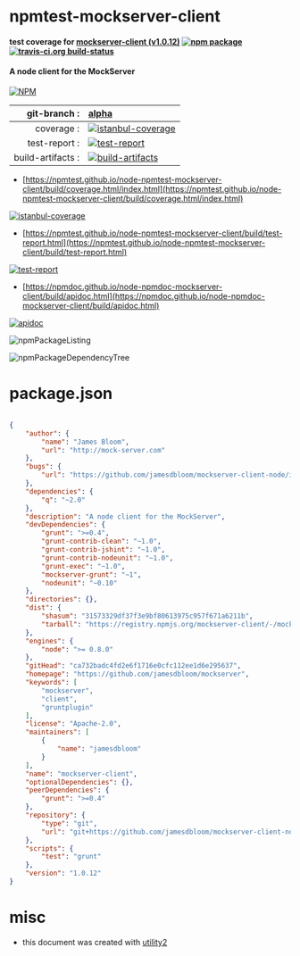 # npmtest-mockserver-client

#### test coverage for  [mockserver-client (v1.0.12)](https://github.com/jamesdbloom/mockserver)  [![npm package](https://img.shields.io/npm/v/npmtest-mockserver-client.svg?style=flat-square)](https://www.npmjs.org/package/npmtest-mockserver-client) [![travis-ci.org build-status](https://api.travis-ci.org/npmtest/node-npmtest-mockserver-client.svg)](https://travis-ci.org/npmtest/node-npmtest-mockserver-client)

#### A node client for the MockServer

[![NPM](https://nodei.co/npm/mockserver-client.png?downloads=true&downloadRank=true&stars=true)](https://www.npmjs.com/package/mockserver-client)

| git-branch : | [alpha](https://github.com/npmtest/node-npmtest-mockserver-client/tree/alpha)|
|--:|:--|
| coverage : | [![istanbul-coverage](https://npmtest.github.io/node-npmtest-mockserver-client/build/coverage.badge.svg)](https://npmtest.github.io/node-npmtest-mockserver-client/build/coverage.html/index.html)|
| test-report : | [![test-report](https://npmtest.github.io/node-npmtest-mockserver-client/build/test-report.badge.svg)](https://npmtest.github.io/node-npmtest-mockserver-client/build/test-report.html)|
| build-artifacts : | [![build-artifacts](https://npmtest.github.io/node-npmtest-mockserver-client/glyphicons_144_folder_open.png)](https://github.com/npmtest/node-npmtest-mockserver-client/tree/gh-pages/build)|

- [https://npmtest.github.io/node-npmtest-mockserver-client/build/coverage.html/index.html](https://npmtest.github.io/node-npmtest-mockserver-client/build/coverage.html/index.html)

[![istanbul-coverage](https://npmtest.github.io/node-npmtest-mockserver-client/build/screenCapture.buildCi.browser.%252Ftmp%252Fbuild%252Fcoverage.lib.html.png)](https://npmtest.github.io/node-npmtest-mockserver-client/build/coverage.html/index.html)

- [https://npmtest.github.io/node-npmtest-mockserver-client/build/test-report.html](https://npmtest.github.io/node-npmtest-mockserver-client/build/test-report.html)

[![test-report](https://npmtest.github.io/node-npmtest-mockserver-client/build/screenCapture.buildCi.browser.%252Ftmp%252Fbuild%252Ftest-report.html.png)](https://npmtest.github.io/node-npmtest-mockserver-client/build/test-report.html)

- [https://npmdoc.github.io/node-npmdoc-mockserver-client/build/apidoc.html](https://npmdoc.github.io/node-npmdoc-mockserver-client/build/apidoc.html)

[![apidoc](https://npmdoc.github.io/node-npmdoc-mockserver-client/build/screenCapture.buildCi.browser.%252Ftmp%252Fbuild%252Fapidoc.html.png)](https://npmdoc.github.io/node-npmdoc-mockserver-client/build/apidoc.html)

![npmPackageListing](https://npmtest.github.io/node-npmtest-mockserver-client/build/screenCapture.npmPackageListing.svg)

![npmPackageDependencyTree](https://npmtest.github.io/node-npmtest-mockserver-client/build/screenCapture.npmPackageDependencyTree.svg)



# package.json

```json

{
    "author": {
        "name": "James Bloom",
        "url": "http://mock-server.com"
    },
    "bugs": {
        "url": "https://github.com/jamesdbloom/mockserver-client-node/issues"
    },
    "dependencies": {
        "q": "~2.0"
    },
    "description": "A node client for the MockServer",
    "devDependencies": {
        "grunt": ">=0.4",
        "grunt-contrib-clean": "~1.0",
        "grunt-contrib-jshint": "~1.0",
        "grunt-contrib-nodeunit": "~1.0",
        "grunt-exec": "~1.0",
        "mockserver-grunt": "~1",
        "nodeunit": "~0.10"
    },
    "directories": {},
    "dist": {
        "shasum": "31573329df37f3e9bf80613975c957f671a6211b",
        "tarball": "https://registry.npmjs.org/mockserver-client/-/mockserver-client-1.0.12.tgz"
    },
    "engines": {
        "node": ">= 0.8.0"
    },
    "gitHead": "ca732badc4fd2e6f1716e0cfc112ee1d6e295637",
    "homepage": "https://github.com/jamesdbloom/mockserver",
    "keywords": [
        "mockserver",
        "client",
        "gruntplugin"
    ],
    "license": "Apache-2.0",
    "maintainers": [
        {
            "name": "jamesdbloom"
        }
    ],
    "name": "mockserver-client",
    "optionalDependencies": {},
    "peerDependencies": {
        "grunt": ">=0.4"
    },
    "repository": {
        "type": "git",
        "url": "git+https://github.com/jamesdbloom/mockserver-client-node.git"
    },
    "scripts": {
        "test": "grunt"
    },
    "version": "1.0.12"
}
```



# misc
- this document was created with [utility2](https://github.com/kaizhu256/node-utility2)
